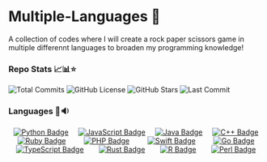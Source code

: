# Multiple-Languages 🤯
A collection of codes where I will create a rock paper scissors game in multiple differennt languages to broaden my programming knowledge!

### Repo Stats 📈📊⭐
![Total Commits](https://img.shields.io/github/commits-since/jayden-hobbs/Multiple-Languages/latest?style=for-the-badge&color=ff69b4&label=Total%20Commits&logo=github&logoColor=white)
![GitHub License](https://img.shields.io/github/license/jayden-hobbs/Multiple-Languages?style=for-the-badge&color=green&logo=open-source-initiative&label=License&logoColor=white)
![GitHub Stars](https://img.shields.io/github/stars/jayden-hobbs/Multiple-Languages?style=for-the-badge&color=yellow&logo=github&label=Stars&logoColor=black)
![Last Commit](https://img.shields.io/github/last-commit/jayden-hobbs/Multiple-Languages?style=for-the-badge&color=blue&logo=git&label=Last%20Commit&logoColor=white)




### Languages 💬🔉
<div style="display: flex; flex-wrap: wrap; justify-content: space-around;">
  <a href="https://www.python.org/">
    <img src="https://img.shields.io/badge/-Python-4B8BBE?style=for-the-badge&logo=python&logoColor=white" alt="Python Badge"/>
  </a>
  <a href="https://developer.mozilla.org/en-US/docs/Web/JavaScript">
    <img src="https://img.shields.io/badge/-JavaScript-F1E05A?style=for-the-badge&logo=javascript&logoColor=black" alt="JavaScript Badge"/>
  </a>
  <a href="https://www.java.com/">
    <img src="https://img.shields.io/badge/-Java-E94B10?style=for-the-badge&logo=java&logoColor=white" alt="Java Badge"/>
  </a>
  <a href="https://isocpp.org/">
    <img src="https://img.shields.io/badge/-C%2FC%2B%2B-0095B6?style=for-the-badge&logo=c%2B%2B&logoColor=white" alt="C++ Badge"/>
  </a>
</div>

<div style="display: flex; flex-wrap: wrap; justify-content: space-around;">
  <a href="https://www.ruby-lang.org/en/">
    <img src="https://img.shields.io/badge/-Ruby-D9145B?style=for-the-badge&logo=ruby&logoColor=white" alt="Ruby Badge"/>
  </a>
  <a href="https://www.php.net/">
    <img src="https://img.shields.io/badge/-PHP-6C6CD4?style=for-the-badge&logo=php&logoColor=white" alt="PHP Badge"/>
  </a>
  <a href="https://www.swift.org/">
    <img src="https://img.shields.io/badge/-Swift-FF6A00?style=for-the-badge&logo=swift&logoColor=white" alt="Swift Badge"/>
  </a>
  <a href="https://golang.org/">
    <img src="https://img.shields.io/badge/-Go-0C4E73?style=for-the-badge&logo=go&logoColor=white" alt="Go Badge"/>
  </a>
</div>

<div style="display: flex; flex-wrap: wrap; justify-content: space-around;">
  <a href="https://www.typescriptlang.org/">
    <img src="https://img.shields.io/badge/-TypeScript-003D61?style=for-the-badge&logo=typescript&logoColor=white" alt="TypeScript Badge"/>
  </a>
  <a href="https://www.rust-lang.org/">
    <img src="https://img.shields.io/badge/-Rust-6D4F8B?style=for-the-badge&logo=rust&logoColor=white" alt="Rust Badge"/>
  </a>
  <a href="https://www.r-project.org/">
    <img src="https://img.shields.io/badge/-R-276DC3?style=for-the-badge&logo=r&logoColor=white" alt="R Badge"/>
  </a>
  <a href="https://www.perl.org/">
    <img src="https://img.shields.io/badge/-Perl-397B84?style=for-the-badge&logo=perl&logoColor=white" alt="Perl Badge"/>
  </a>
</div>



